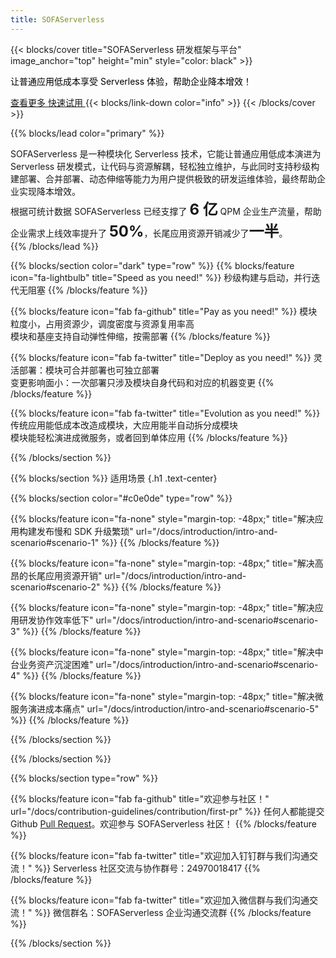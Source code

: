 ```yaml
---
title: SOFAServerless
---
```


{{< blocks/cover title="SOFAServerless 研发框架与平台" image_anchor="top" height="min" style="color: black" >}}
<p class="mt-1 h2" style="color: black; font-weight: normal">让普通应用低成本享受 Serverless 体验，帮助企业降本增效！</p>
<a class="btn btn-lg btn-primary me-3 mb-4" href="/docs/introduction/intro-and-scenario">
  查看更多 <i class="fas fa-arrow-alt-circle-right ms-2"></i>
</a>
<a class="btn btn-lg btn-secondary me-3 mb-4" href="/docs/quick-start/">
  快速试用 <i class="fab fa-github ms-2 "></i>
</a>
{{< blocks/link-down color="info" >}}
{{< /blocks/cover >}}


{{% blocks/lead color="primary" %}}
<div style="text-align: left; font-style: normal; font-weight: normal">
SOFAServerless 是一种模块化 Serverless 技术，它能让普通应用低成本演进为 Serverless 研发模式，让代码与资源解耦，轻松独立维护，与此同时支持秒级构建部署、合并部署、动态伸缩等能力为用户提供极致的研发运维体验，最终帮助企业实现降本增效。<br/>
根据可统计数据 SOFAServerless 已经支撑了 <b style="font-size: 24px">6 亿</b> QPM 企业生产流量，帮助企业需求上线效率提升了 <b style="font-size: 24px">50%</b>，长尾应用资源开销减少了<b style="font-size: 24px">一半</b>。
</div>
{{% /blocks/lead %}}


{{% blocks/section color="dark" type="row" %}}
{{% blocks/feature icon="fa-lightbulb" title="Speed as you need!" %}}
秒级构建与启动，并行迭代无阻塞
{{% /blocks/feature %}}

{{% blocks/feature icon="fab fa-github" title="Pay as you need!" %}}
模块粒度小，占用资源少，调度密度与资源复用率高</br>
模块和基座支持自动弹性伸缩，按需部署
{{% /blocks/feature %}}

{{% blocks/feature icon="fab fa-twitter" title="Deploy as you need!" %}}
灵活部署：模块可合并部署也可独立部署</br>
变更影响面小：一次部署只涉及模块自身代码和对应的机器变更
{{% /blocks/feature %}}

{{% blocks/feature icon="fab fa-twitter" title="Evolution as you need!" %}}
传统应用能低成本改造成模块，大应用能半自动拆分成模块</br>
模块能轻松演进成微服务，或者回到单体应用
{{% /blocks/feature %}}

{{% /blocks/section %}}


{{% blocks/section %}}
适用场景
{.h1 .text-center}

{{% blocks/section color="#c0e0de" type="row" %}}

{{% blocks/feature icon="fa-none" style="margin-top: -48px;" title="解决应用构建发布慢和 SDK 升级繁琐" url="/docs/introduction/intro-and-scenario#scenario-1" %}}
{{% /blocks/feature %}}

{{% blocks/feature icon="fa-none" style="margin-top: -48px;" title="解决高昂的长尾应用资源开销" url="/docs/introduction/intro-and-scenario#scenario-2" %}}
{{% /blocks/feature %}}

{{% blocks/feature icon="fa-none" style="margin-top: -48px;" title="解决应用研发协作效率低下" url="/docs/introduction/intro-and-scenario#scenario-3" %}}
{{% /blocks/feature %}}

{{% blocks/feature icon="fa-none" style="margin-top: -48px;" title="解决中台业务资产沉淀困难" url="/docs/introduction/intro-and-scenario#scenario-4" %}}
{{% /blocks/feature %}}

{{% blocks/feature icon="fa-none" style="margin-top: -48px;" title="解决微服务演进成本痛点" url="/docs/introduction/intro-and-scenario#scenario-5" %}}
{{% /blocks/feature %}}

{{% /blocks/section %}}

{{% /blocks/section %}}


{{% blocks/section type="row" %}}

{{% blocks/feature icon="fab fa-github" title="欢迎参与社区！" url="/docs/contribution-guidelines/contribution/first-pr" %}}
任何人都能提交 Github [Pull Request](https://github.com/sofastack/sofa-serverless/pulls)。欢迎参与 SOFAServerless 社区！
{{% /blocks/feature %}}

{{% blocks/feature icon="fab fa-twitter" title="欢迎加入钉钉群与我们沟通交流！" %}}
Serverless 社区交流与协作群号：24970018417
{{% /blocks/feature %}}

{{% blocks/feature icon="fab fa-twitter" title="欢迎加入微信群与我们沟通交流！" %}}
微信群名：SOFAServerless 企业沟通交流群
{{% /blocks/feature %}}

{{% /blocks/section %}}
